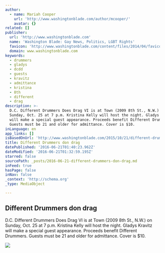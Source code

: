 ```yaml
---
author:
  - name: Mariah Cooper
    url: 'http://www.washingtonblade.com/author/mcooper/'
    avatar: {}
related: []
publisher:
  url: 'http://www.washingtonblade.com'
  name: 'Washington Blade: Gay News, Politics, LGBT Rights'
  favicon: 'http://www.washingtonblade.com/content/files/2014/04/favicon.gif'
  domain: www.washingtonblade.com
keywords:
  - drummers
  - gladys
  - dcdd
  - guests
  - kravitz
  - admittance
  - kristina
  - 8th
  - different
  - drag
description: >-
  D.C. Different Drummers Does Drag VI is at Town (2009 8th St., N.W.) on
  Sunday, Oct. 25 at 7 p.m. Kristina Kelly will host the night. Gladys Kravitz
  will make a special guest appearance. Proceeds benefit Different Drummers.
  Guests must be 21 and older for admittance. Cover is $10.
inLanguage: en
app_links: []
isBasedOnUrl: 'http://www.washingtonblade.com/2015/10/21/different-drummers-don-drag/'
title: Different Drummers don drag
datePublished: '2016-06-21T01:40:23.962Z'
dateModified: '2016-06-21T01:32:59.195Z'
starred: false
sourcePath: _posts/2016-06-21-different-drummers-don-drag.md
inFeed: true
hasPage: false
inNav: false
_context: 'http://schema.org'
_type: MediaObject

---
```

<article style=""><h1>Different Drummers don drag</h1><p>D.C. Different Drummers Does Drag VI is at Town (2009 8th St., N.W.) on Sunday, Oct. 25 at 7 p.m. Kristina Kelly will host the night. Gladys Kravitz will make a special guest appearance. Proceeds benefit Different Drummers. Guests must be 21 and older for admittance. Cover is $10.</p><img src="http://www.washingtonblade.com/content/files/2015/10/Different_Drummers_flash_mob_460x470_c_Washington_Blade_by_Michael_Key.jpg" /></article>